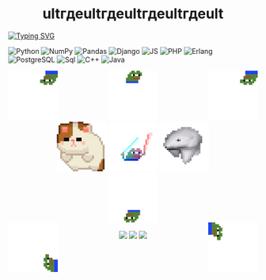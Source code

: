 <div id="header" align="center"><h1>ultгдеultгдеultгдеultгдеult</h1></div>

[![Typing SVG](https://readme-typing-svg.herokuapp.com?color=%2336ABC7&lines=a+great+programmer+programs)](https://git.io/typing-svg)

![Python](https://img.shields.io/badge/-Python-010006?style=for-the-badge&logo=python)
![NumPy](https://img.shields.io/badge/-NumPy-010006?style=for-the-badge&logo=numpy)
![Pandas](https://img.shields.io/badge/-Pandas-010006?style=for-the-badge&logo=pandas)
![Django](https://img.shields.io/badge/-Django-010006?style=for-the-badge&logo=django)
![JS](https://img.shields.io/badge/-JS-010006?style=for-the-badge&logo=javascript)
![PHP](https://img.shields.io/badge/-PHP-010006?style=for-the-badge&logo=php)
![Erlang](https://img.shields.io/badge/-Erlang-010006?style=for-the-badge&logo=erlang)
![PostgreSQL](https://img.shields.io/badge/-PostgreSQL-010006?style=for-the-badge&logo=postgresql)
![Sql](https://img.shields.io/badge/-SQLite-010006?style=for-the-badge&logo=sqlite)
![C++](https://img.shields.io/badge/-C++-010006?style=for-the-badge&logo=cplusplus)
![Java](https://img.shields.io/badge/-Java-010006?style=for-the-badge&logo=java)




<div id="header" align="center">
  <img src="https://github.com/divanys/divanys/blob/main/forPhoto/bttv_hlam-512px-7origs.gif" width="100" align="left" фроги прыгает во все 4 стороны>
  <img src="https://github.com/divanys/divanys/blob/main/forPhoto/bttv_hlam-512px-10.gif" width="100">
  <img src="https://github.com/divanys/divanys/blob/main/forPhoto/bttv_hlam-512px-7.gif" width="100" align="right" фроги прыгает во все 4 стороны>
</div>
  
<div id="header" align="center">
  <img src="https://github.com/divanys/divanys/blob/main/forPhoto/bttv_hlam-512px-2.gif" width="100" котик>
  <img src="https://github.com/divanys/divanys/blob/main/forPhoto/bttv_hlam-512px-4.gif" width="100" фроги с палками>
  <img src="https://github.com/divanys/divanys/blob/main/forPhoto/bttv_hlam-512px-8.gif" width="100" медведь>
</div>

<div id="gthtdthyenj" align="center">
    <img src="https://github.com/divanys/divanys/blob/main/forPhoto/bttv_hlam-512px-10_%D0%BF%D0%B5%D1%80%D0%B5%D0%B2%D1%91%D1%80%D0%BD%D1%83%D1%82%D0%BE.gif" width="100" align="center">
 </div>
    
<div id="zhopa">
    <img src="https://github.com/divanys/divanys/blob/main/forPhoto/bttv_hlam-512px-7-copy-1.gif" width="100" align="left" фроги прыгает во все 4 стороны>
    <img src="https://github.com/divanys/divanys/blob/main/forPhoto/bttv_hlam-512px-7-copy-0.gif" width="100" align="right" фроги прыгает во все 4 стороны>
</div>
<br>

<div id="stat" align="center">
	<img src="https://github-profile-summary-cards.vercel.app/api/cards/profile-details?username=divanys&theme=github_dark"/>
	<img src="https://github-profile-summary-cards.vercel.app/api/cards/most-commit-language?username=divanys&theme=github_dark"/>
	<img src="https://github-profile-summary-cards.vercel.app/api/cards/stats?username=divanys&theme=github_dark"/>
</div>
